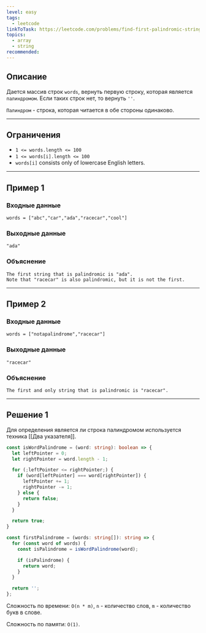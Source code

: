 ```yaml
---
level: easy
tags:
  - leetcode
linkToTask: https://leetcode.com/problems/find-first-palindromic-string-in-the-array/description/
topics:
  - array
  - string
recommended:
---
```

## Описание

Дается массив строк `words`, вернуть первую строку, которая является `палиндромом`. Если таких строк нет, то вернуть `''`.

`Палиндром` - строка, которая читается в обе стороны одинаково.

---
## Ограничения

- `1 <= words.length <= 100`
- `1 <= words[i].length <= 100`
- `words[i]` consists only of lowercase English letters.

---
## Пример 1

### Входные данные

```
words = ["abc","car","ada","racecar","cool"]
```
### Выходные данные

```
"ada"
```
### Объяснение

```
The first string that is palindromic is "ada".
Note that "racecar" is also palindromic, but it is not the first.
```

---
## Пример 2

### Входные данные

```
words = ["notapalindrome","racecar"]
```
### Выходные данные

```
"racecar"
```
### Объяснение

```
The first and only string that is palindromic is "racecar".
```

---
## Решение 1

Для определения является ли строка палиндромом используется техника [[Два указателя]].

```typescript
const isWordPalindrome = (word: string): boolean => {
  let leftPointer = 0;
  let rightPointer = word.length - 1;

  for (;leftPointer <= rightPointer;) {
    if (word[leftPointer] === word[rightPointer]) {
      leftPointer += 1;
      rightPointer -= 1;
    } else {
      return false;
    }
  }

  return true;
}

const firstPalindrome = (words: string[]): string => {
  for (const word of words) {
    const isPalindrome = isWordPalindrome(word);

    if (isPalindrome) {
      return word;
    }
  }

  return '';
};
```

Сложность по времени: `O(n * m)`, `n` - количество слов, `m` - количество букв в слове.

Сложность по памяти: `O(1)`.